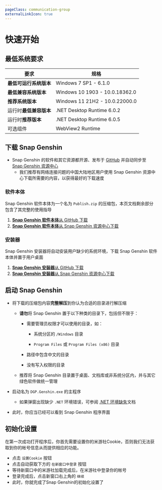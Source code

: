 ```yaml
---
pageClass: communication-group
externalLinkIcon: true
---
```

# 快速开始

## 最低系统要求
|要求|规格|
|-|-|
|**最低可运行系统版本**|Windows 7 SP1 - 6.1.0|
|**最低兼容系统版本**|Windows 10 1903 - 10.0.18362.0|
|**推荐系统版本**|Windows 11 21H2 - 10.0.22000.0|
|运行时**最低兼容版本**|.NET Desktop Runtime 6.0.2|
|运行时**推荐版本**|.NET Desktop Runtime 6.0.5|
|可选组件|WebView2 Runtime|

## 下载 Snap Genshin

- Snap Genshin 的软件和其它资源都开源、发布于 [GitHub](https://github.com/DGP-Studio/Snap.Genshin/releases) 并自动同步至 [Snap Genshin 资源中心](https://resource.snapgenshin.com/)
  - 我们推荐有网络连接问题的中国大陆地区用户使用 Snap Genshin 资源中心下载所需要的内容，以获得最好的下载速度
### 软件本体
Snap Genshin 软件本体为一个名为 `Publish.zip` 的压缩包，本页文档剩余部分包含了其完整的使用指导

1. [**Snap Genshin 软件本体**从 GitHub 下载 ](https://github.com/DGP-Studio/Snap.Genshin/releases/latest/download/Publish.zip)
2. [**Snap Genshin 软件本体**从 Snap Genshin 资源中心下载 ](https://resource.snapgenshin.com/Publish.zip)
### 安装器
Snap Genshin 安装器将自动安装用户缺少的系统环境，下载 Snap Genshin 软件本体并置于用户桌面

1. [**Snap Genshin 安装器**从 GitHub 下载 ](https://github.com/Masterain98/Snap.Genshin.PyInstaller/releases/latest/download/Snap.Genshin.Installer.exe)
2. [**Snap Genshin 安装器**从 Snap Genshin 资源中心下载 ](https://resource.snapgenshin.com/Snap%20Genshin%20%E5%AE%89%E8%A3%85%E5%99%A8.exe)

## 启动 Snap Genshin

- 将下载的压缩包内容**完整解压**到你认为合适的目录进行解压缩
  - **请勿**将 Snap Genshin 置于以下种类的目录下，包括但不限于：
  
    - 需要管理员权限才可以使用的目录，如：
  
       - 系统分区的 `/Windows` 目录
  
       - `Program Files` 或 `Program Files (x86)` 目录
  
    - 路径中包含中文的目录
    - 没有写入权限的目录
  
  - 推荐将 Snap Genshin 目录置于桌面、文档库或非系统分区内，并与其它绿色软件做统一管理
  
- 启动名为 `DGP.Genshin.exe` 的主程序
  - 如果弹窗出现缺少 `.NET` 环境错误，可参阅 [.NET 环境缺失](./FAQ/dotNET-env.md)文档
  
- 此时，你应当已经可以看到 Snap Genshin 程序界面

## 初始化设置

在第一次成功打开程序后，你首先需要设置你的米游社Cookie，否则我们无法获取到你的帐号信息从而提供相应的功能。

- 点击 `设置Cookie` 按钮
- 点击自动获取下方的 `在新窗口中登录` 按钮
- 等待新窗口中的米游社加载完成后，在米游社中登录你的帐号
- 登录完成后，点击新窗口右上角的 `继续`
- 此时，你就完成了Snap Genshin的初始化设置了

<style lang="scss" scoped>

.communication-group{
  ol {
    display: inherit;
    li {
      cursor: pointer;
      display: inline-block;
      margin: 10px 0;
      width: 98%;
      font-size: 16px;
      border: 1px solid var(--c-border-dark);
      border-radius: 5px;
      transition: all .3s;
      text-align: right;
      a {
        display: inline-block;
        position: relative;
        width: 100%;
        height: 100%;
        opacity: .8;
        padding: 10px 20px;
        box-sizing: border-box;
        transition: all .3s;
        strong {
          position: absolute;
          left: 25px;
        }
        &:hover{
          opacity: 1;
          text-decoration:none!important;
        }
      }
      &:hover{
        transform: translate3d(0, -2px, 0);
        box-shadow: 0 2px 12px 0 rgb(0 0 0 / 10%);
      }
    }
  }
}
</style>